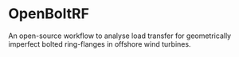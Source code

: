 # OpenBoltRF
An open-source workflow to analyse load transfer for geometrically imperfect bolted ring-flanges in offshore wind turbines.
